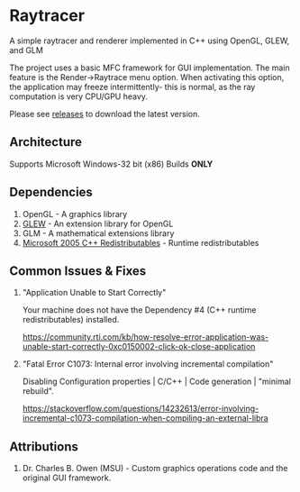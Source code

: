 # Raytracer
A simple raytracer and renderer implemented in C++ using OpenGL, GLEW, and GLM
 
The project uses a basic MFC framework for GUI implementation. The main feature is the Render->Raytrace menu option. When activating this option, the application may freeze intermittently- this is normal, as the ray computation is very CPU/GPU heavy.

Please see [releases](https://github.com/fromanan/raytracer/releases/) to download the latest version.

## Architecture

Supports Microsoft Windows-32 bit (x86) Builds **ONLY**

## Dependencies

1. OpenGL - A graphics library
2. [GLEW](https://github.com/nigels-com/glew) - An extension library for OpenGL
3. GLM - A mathematical extensions library
4. [Microsoft 2005 C++ Redistributables](http://www.microsoft.com/download/en/details.aspx?id=26347%20%20) - Runtime redistributables

## Common Issues & Fixes

1. "Application Unable to Start Correctly"

    Your machine does not have the Dependency #4 (C++ runtime redistributables) installed.

    https://community.rti.com/kb/how-resolve-error-application-was-unable-start-correctly-0xc0150002-click-ok-close-application
    
2. "Fatal Error C1073: Internal error involving incremental compilation"

    Disabling Configuration properties | C/C++ | Code generation | "minimal rebuild".
    
    https://stackoverflow.com/questions/14232613/error-involving-incremental-c1073-compilation-when-compiling-an-external-libra
    
## Attributions

1. Dr. Charles B. Owen (MSU) - Custom graphics operations code and the original GUI framework.
